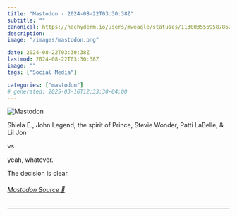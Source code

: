 ```yaml
---
title: "Mastodon - 2024-08-22T03:30:38Z"
subtitle: ""
canonical: https://hachyderm.io/users/mweagle/statuses/113003556958786201
description:
image: "/images/mastodon.png"

date: 2024-08-22T03:30:38Z
lastmod: 2024-08-22T03:30:38Z
image: ""
tags: ["Social Media"]

categories: ["mastodon"]
# generated: 2025-03-16T12:33:30-04:00
---
```

![Mastodon](/images/mastodon.png)

<p>Shiela E., John Legend, the spirit of Prince, Stevie Wonder, Patti LaBelle, &amp; Lil Jon</p><p>vs </p><p>yeah, whatever.</p><p>The decision is clear.</p>


###### [Mastodon Source 🐘](https://hachyderm.io/@mweagle/113003556958786201)

___
